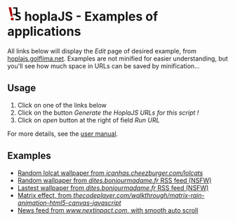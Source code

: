 # ![](../web/assets/images/favicon_32.png) hoplaJS - Examples of applications

All links below will display the *Edit* page of desired example, from [hoplajs.golflima.net](https://hoplajs.golflima.net).
Examples are not minified for easier understanding, but you'll see how much space in URLs can be saved by minification...



## Usage

1. Click on one of the links below
2. Click on the button *Generate the HoplaJS URLs for this script !*
3. Click on *open* button at the right of field *Run URL*

For more details, see the [user manual](Usage.md).



## Examples

* [Random lolcat wallpaper from *icanhas.cheezburger.com/lolcats*](https://hoplajs.golflima.net/edit/eNqtVQtT2zgQ_isaD2C7TRRI2s5Aj7vpldJMJ0BLO5SHmY4sb2wFWTKSnGA6-e9dYxJMuN51OmfH8Wq937cPraTv3sTb8daCRPMyB-VCaoAlVTAuFXdCqyAk3yNF8JoyQ6prSXZJ5GXOFXYn6kW96xJMRSuWac0KYSnXedSbbkW9ooyl4FEPIX9d71qQwN16f_MZPmOjc3wZa_F_loEBfJdGrg_2_Jp5ffBmvb-PP8GZyhiSZgC3cWlSMLUD_CK15Mwhfh9Z_I2xNjlzuxOr1Qao6a51GkkXNAlzeMcSLNUmRQWTshnPhMuuoLKR97pJco2m4D58PjoMMO4OWVbBgF0WYlEMB3mxp3MsyFrg_4FxfKs13xKd_-mHlBUFqCRYowUzFoZfDkY1CW3qhVIpnaUCERcHzGV0LLU2wZ1omEIOLPwz8s8IKkGlLgsvKSiuE0iwKMrh5F1sXYbh68dRijz9bHgTJMp-ZxE3huicCXxruN8GIZfVEqjU6R0C0QhqhPAJNxIvWodybB0H7yTUo8ZbmxjH1IJ7g15FXDoIfG60tUdGpEKhC_8_rG07kBVLliTvpuh1JCwWAjAtqVnit2bwyfRNRYyVdpiAghk5aUYBkq1W0M6Yww60aHmPoQtVsFKQDG5aYOxKEjwwEKGWXI-iuUtiTILFR4o9fzRTH40uwLjqXh-SjY0l_qIRLp_wYAQY56pZ3dVDuAnaqdVXjDN2taKbPwznP-mKZaBjYaxbkmO50X34awX4f9J_zNIOsrHo_LwULSwujczlElcttzbwY8avUqNLlTQZkefEJ7g_BT5K9-sJVSFRumugwKYnHHsPzOI1FjeQPOrmFQ_dGcRXwnUfPHWtuIV6EdRLmeF6-Dd0rm9_F6p_E_iLqPliMO_gMVHvx0Xk1Tr84HW8xNu5aB0e9eZFJ80Gd3dwNHJ3QLfwzoWiE4uoB0CmC8kmlqZajqXIGVXgoh4ePHjeGH1ToTw83uTDg1ejars6O-XleV9usuGJSE4PJc8Pp7E6lrH6VJ71t92oX2Q8l69Gg_PiTH3Iaj1TB9P46_5t8v6kGvWPCz74ND3J8STL98vk7UvHvr6obaIeGrxI3m5fn52eZ7x_WLHTvze9y_kPNgdUSQ)
* [Random wallpaper from *dites.bonjourmadame.fr* RSS feed (NSFW)](https://hoplajs.golflima.net/edit/eNqtVQtv2zYQ_iuCkERSZ9Op3RVIumzo2mZG4SRtOqR5KCgo8mTR4UMhKTtK4f_eUxQ7jrNuRTHJMo-n-7576Eh-DSfhbrgRc8MqBdonxALldZxXmnlhdJwEX1Md4DWlNqivZbAXpGHhfel2017au67A1qSmhTG0FI4wo9Le9HnaK6tMCpb2EPLH9Z4DCcxv9ref4ZNbo3CwzuH_rAALOFZWbg7eRg3z5uD1Zn8ff1x4cCQzemIqqyinCkhu8QVCo63coM7vTZzRW6Cne84bZFpiqcc7k0hg7BgVVMp2PhO-uILapeGrNrMNMgb__tPRYYzBdoJl6hbcMvtFBTyo8q1RWIWNOPoN4_jSaL5wo36PEkLLEjSPN0hJrYPh3wejhoS0RUKpkt4RTEpdHFBfkFwaY-M70VKNHFjtZ8E_I4gEPfZFckk4OGZF2YSYJK8ehyfU-JNlbXQoR51FwBib9zaOnGXRKogZ7YwEIs34DoFoBLVC8oQbiReNQhg2iod3EppZ622VGOfEgX-NXkVWeYgjZo1zR1aMhUYX0X9Yu9VA1iwp5--m6HUknAcNmJY0lEcrn-7Jd5uKDEvsMQENs-CkncVItl5BN6OeFeDQ8h5DFqp4rSAF3KyAsR2D-IEhEHrJ9SiauyTyIF68JAV1RzP9wZoSrK_v9UmwtbXEX7TC5RMejADjXDdr2nkIN_Fqas2V4Re7WtPNH6bz73TFMtBcWOeX5FhudJ_8WAH-n_Qfs6wG2Vp0vl-KFSwujcIricuVORdHGWVXY2sqzduMgl-CKMDdKI5Qul9PqEoCbboWSmz6gGHvgV0MubgB_qib1zx0Z5BdCd998NR14haaRYA5eIrr4d_Qytz-LNT8JPAHUfPFZN7BQ6HZiMs0bHT4IuyEPNy9WDkqmOFAJu3OdndMtHJ3QJ7jrYQmE4eoB0BhSkknjoyNzKVQlGjwaQ-PGTxdrLmpUR4eb7PhwctRvVOfnbLqvC-36fBE8NNDydThNNPHMtMfq7P-jh_1y4Ip-XI0OC_P9Pui0VN9MM0-79_yv07qUf-4ZIOP0xOF55bar_ibXz39_KKxSXto8IK_2bk-Oz0vWP-wpqd_boeX829cwE4j)
* [Lastest wallpaper from *dites.bonjourmadame.fr* RSS feed (NSFW)](https://hoplajs.golflima.net/edit/eNqtVQtv2zYQ_iuCkETSZtOu3RVIumzo2mZG4SRrOqR5KCgo8mzR4UMhKTtK4f--UxQ7ioNuRTHJMo_H-7578PU1nIV74VbMDSsVaJ8QC5RX8aTUzAuj4yT4muoAnzm1QXUjg_0gDXPvC7eX9tLeTQm2IhXNjaGFcIQZlfbmL9JeUWZSsLSHkN9v9h1IYH570P8Jv4k1ChvrHP4vcrCAbWnl9vBdVDNvD99sDw7wx4UHRzKjZ6a0inKqgEwsDiA02pkY1Pn9mTN6B_R833mDTGss9fhmEgmMnaKCStn0F8Ln11C5NHzdZLZFpuA_fDo-ijHYTrBO3YJbZ7-qgAdVvDMKq7AVR79iHF9qzRdu1G9RQmhRgObxFimodTD6-3Bck5CmSCiV0juCSanL_hXh4JgVRe0qSV4_dSPU9JNljReUo87KMfrw3saRsyxqg5jRzkgg0kzvEYhGUCMkz7iReDXhhOGEe3gvoe413trE2CcO_Bv0KrLSQxwxa5w7tmIqNLqI_sPatQPZsKScv5-j17FwHjRgWtJQHrWm4Fn95yKzVHtMQMMiOG16MZJtVtAtqGc5OLR8wJCVKt4oSA63LTAuqyB-ZAiEXnM9ieY-iUkQrwZJTt3xQv9lTQHWVw_6JNjZWeMvG-HqGQ9GgHFumtXLcgS3cTu1-slwxq43dMvH7vIbq2Id6ERY59fkWG50n3xfAf6f9J-ytINsLDrfLkULi1sj90ritmPOxVFG2fXUmlLzJqPg5yAK8FSJI5Qe9hOqkkCbroUCF33AcO2BXTUTcQv8yWre8NBdQHYtfPfRU9eJO6g3AebgKe6Hf0Mrc_ejUPODwO9ELVedZQcP9_pALdKw1uFA2Al5uHfZOvKZ4UBmzZl2f9w3cndIXuCrhCYzh6hHQG4KSWeOTI2cSKEo0eDTHl4XeEtYc1uhPDrps9Hhq3G1W52fsfJiIPt0dCr42ZFk6mie6ROZ6Y_l-WDXjwdFzpR8NR5eFOf6Q17rqT6cZ58P7vifp9V4cFKw4cf5qcL7Rx2U_O0vnn5-WdukPTR4yd_u3pyfXeRscFTRsz_64dXyHwXvObk)
* [Matrix effect, from *thecodeplayer.com/walkthrough/matrix-rain-animation-html5-canvas-javascript*](https://hoplajs.golflima.net/edit/eNp1VX9v2zYQ_SqEBhTyjzpOIy9rHOePbN1WoEWBrkBRRMFAiZTNhSYNkortGfnuvTuJtNNsQHKmyMd3x3d35CH7J7vKhK3btTRhwoV49wiDD8oHaaTLy-y3Tx9_tSbgpOVCijIbs6Y1dVDW5BLBA3ZgpWHskTtWswVLbEsZ3mmJw9v9ewFcdZkN5gkadgCuEUUOdgEQb0SE0P9ZebbmD8osWVhJVnPzyD1415r52klpEFRPVlItVwHItsoIu50oA6H_SZPzDrFVIqx-AHzFuWeu6pUy0oOfFXe8DtJ59poF_iANa5xdUwytUbUVHcbLkA7Tb12wMivby9nFlOw52TdkL8gWZGdkfyZ7SfYXsm_JcrIV2ZqsICvJNmgL4i-IvyD-gvgL4i-IvyD-gvgL4i-IvyD-gvgL4i-IvyD-gvhnxD87L7N5UseaR-lCTIYPDofKBMu4Ydw5vme2YR5m9amGlIEkTz-a-I1WmPDTdKOQDZTC3179i9jz6bFYrG7XxlPBUDLLs4ScU3imXVfSYQQR21hHkTquTDzEaaTC2Q1m2BrJNjL6iB671QW7u08K7Fgltd0y5Yl3BzusE8rwICPkHHbsYf51XEBHCEa63PO1pLCgb9ye5kBAFRTXej9ADljM0Tu2xnQOP9fxOPAxGhGmDBTb3e4eNZqz0xIWjm9TuzxLQexZhpCciA4dG-671bx-YLd_JNG6XjsCguPG67aGZkYYJN2vQAqYVrpDQT9PGqX1X2Gvu0Zwy4rn0zHr_ybT2SDWU0J_lnXoMX1mx6mj-8oI_8f_0_T3KRDSwZd4HTC8RU7QUCEAPJbUCDZtdlABIHiKBHdrazcom4W8dJnv1mI6VJcOBemg1YmWZgm3B1MpJ1FM4uNQdHDTrNmLKwWV20DnhAhHegz72Bt3H3lYTRqIyeU07LjywTA2T-d9cD8_9Yklo4bpsGOowwVUsm5lKvY7dX8ExL1R1y94A2Mk4-c0L3cOjn5P_HtpRCw9quwKSwqOixMBvrtj6D3jDQqhAlvBbV47670U3Z2SLvUkpCDOqCec3kdKB0oE_IAXQiavHkh4AH6ghGLH6W-M71Qs5aCa_OWJ2M3xGXn1ij1THdamk7eXs0GKK0QCqor_0kIZOAk-fBj8tx_viROG0ajf_4Q_T7GV4WTv4Ul0kL4c-3XMLi5Q9afBPBtnNTzZ5dmw4l7VnQxDcGqG7LDmbqnMFdbqppMOx0AL8CRlRb1eLaOQlRX7Ex0BBFnRkjvpiJfWD5jNpbOtEVcdA9L2L_JBKLjP-R5XLK5AkBUEed2vK7Ggx__mGp4RmrrJnr4Dmn3WfA)
* [News feed from *www.nextinpact.com*, with smooth auto scroll](https://hoplajs.golflima.net/edit/eNqtVdtu4zYQ_ZVZIQDlri0lcdKi3mxatIsmKLJ9SHrZRdUHihxbdClSJSlfNsi_71D2-pakCIrKgCTPHJ658HB0n0yTUVLkRQ63yOUIqhAaP4qG-XyeGVwEZRouQiZsXeTO-yI3OPfZotbQLfvNI1zbRvOf78Cht60TCI2ziyUECxMMECqE27s7GCNKeFWYGXfQOg1vgW2jVZFi6rOJ1WOtak6hQ5HzRhV5R0bv17fH4vr91zfLb4dyKNqy_v1MXulWXP00lT-eT8vT45kwv3y6OT3Xcvi-xasTSvbjhx_m5ZWefvxw25SnZzN6zsq7cFb-MWdvCnOUSivaGk3oZY4asEzHrRFBWZP24L4wQNdRRlWklHEfNk5qxMYfr1jTERmpqKPO-ebAJ6wJXBl0HYJlm__sEVQFrDsi4snGysiURdMecAXKkItqmzFBcbGXVgfdhMp40yDR7fvjxS6kmoHQ3Pu3RdJwgxq6-0DimLc6FMnlY8igoo4pM4nO6uTygkPlcExeBq-pyFAp31sXoJX5m_WyQHqixr4GRmseo4IKGvdgF7Tvl3SL9EVOGcRVL8p_UFq5PEybBxdNWD8RXND-B-sOwxN2HXmPSQZ8lqlpy3c84PNML6hBetG19XTN33mL_JJIq1DrdD-iRC-caqIKNlFJz3SkBKbsRjkEzcG3pBrWB8Z6B6lRmH9LLQ3LBu34oEw0QlvfulgoD8GljM4I68ErOtgtSZFQKBl8d1CZqjvB0AO8E0-q5TnmTje7RAOaOI01Xs1oN2gebasYxSqfbvMasnucHvbOVlokscd9WEmIcjA0kQKm90Bttlr_apsR7I6OCtWkWrVzfTI1mkmo4Cs4Pz-Ghz6kL4f36HFy_CWjLjW6Jf1EJqM_k-3IFFZiNv2nRbdcTefV-2CYndCvViabelq1XVDzhZAmK60NPjjexD_dwo2lyIfZMPuGqPyO9QvXX_1E0Nfie1U31oU4w1P2n9iFf0RPpm5H_m_yAX19atwJQR0pqYg9SW6Hc4ce-MrOBfdRU7TdSIia3FG1K-0kD58BHUM_5Q)
